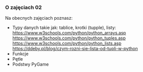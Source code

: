 ### O zajęciach 02

Na obecnych zajęciach poznasz:
- Typy danych takie jak: tablice, krotki (tupple), listy: https://www.w3schools.com/python/python_arrays.asp https://www.w3schools.com/python/python_tuples.asp  https://www.w3schools.com/python/python_lists.asp  https://ddeby.pl/blog/czym-rozni-sie-lista-od-tupli-w-python
- Funkcje
- Pętle
- Podstwy PyGame
